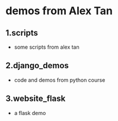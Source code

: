 # **demos from Alex Tan**
## 1.scripts
   + some scripts from alex tan
## 2.django_demos
   + code and demos from python course
## 3.website_flask
   + a flask demo
   